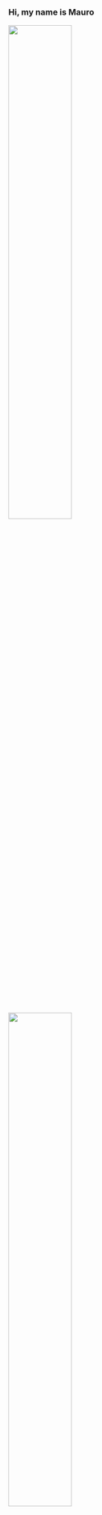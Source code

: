  ### Hi, my name is Mauro


<!--
**msoriano61/msoriano61** is a ✨ _special_ ✨ repository because its `README.md` (this file) appears on your GitHub profile.

Here are some ideas to get you started:

- 🔭 I’m currently working on ...
- 🌱 I’m currently learning ...
- 👯 I’m looking to collaborate on ...
- 🤔 I’m looking for help with ...
- 💬 Ask me about ...
- 📫 How to reach me: ...
- 😄 Pronouns: ...
- ⚡ Fun fact: ...
-->
<div>
  <a href="github.com/msoriano61"/>
   <img align="center" width="50%" src="https://github-readme-stats.vercel.app/api?username=msoriano61&show_icons=true&theme=tokyonight"/>
  </a>
  <a href="github.com/msoriano61"/>
   <img align="center" width="50%" src="https://github-readme-stats.vercel.app/api/top-langs/?username=msoriano61&theme=tokyonight&layout=compact"/>
  </a>
</div>

<div align="center">
  <h2>I have knowledge in the following languages and applications</h2>
  <img src="https://img.shields.io/badge/HTML5-E34F26?style=for-the-badge&logo=html5&logoColor=white"/>
  <img src="https://img.shields.io/badge/CSS3-1572B6?style=for-the-badge&logo=css3&logoColor=white"/>
  <img src="https://img.shields.io/badge/JavaScript-F7DF1E?style=for-the-badge&logo=javascript&logoColor=black"/>
  <img src="https://img.shields.io/badge/PHP-777BB4?style=for-the-badge&logo=php&logoColor=white"/>
  <img src="https://img.shields.io/badge/MySQL-00000F?style=for-the-badge&logo=mysql&logoColor=white"/>
  <img src="https://img.shields.io/badge/Bootstrap-563D7C?style=for-the-badge&logo=bootstrap&logoColor=white"/>
  <img src="https://img.shields.io/badge/Wordpress-21759B?style=for-the-badge&logo=wordpress&logoColor=white"/>
  <img src="https://img.shields.io/badge/Debian-A81D33?style=for-the-badge&logo=debian&logoColor=white"/>
</div>

